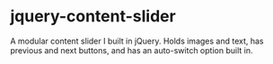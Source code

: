# jquery-content-slider
A modular content slider I built in jQuery. Holds images and text, has previous and next buttons, and has an auto-switch option built in.
